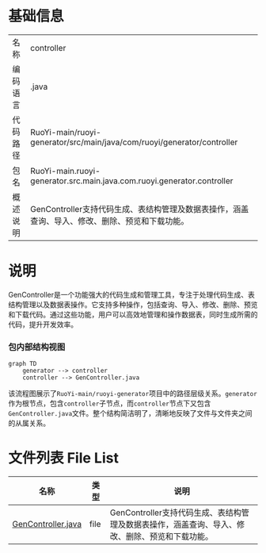 # 基础信息

|      |      |
|------|------|
| 名称 | controller |
| 编码语言 | .java |
| 代码路径 | RuoYi-main/ruoyi-generator/src/main/java/com/ruoyi/generator/controller |
| 包名 | RuoYi-main.ruoyi-generator.src.main.java.com.ruoyi.generator.controller |
| 概述说明 | GenController支持代码生成、表结构管理及数据表操作，涵盖查询、导入、修改、删除、预览和下载功能。 |

# 说明

GenController是一个功能强大的代码生成和管理工具，专注于处理代码生成、表结构管理以及数据表操作。它支持多种操作，包括查询、导入、修改、删除、预览和下载代码。通过这些功能，用户可以高效地管理和操作数据表，同时生成所需的代码，提升开发效率。


### 包内部结构视图

```mermaid
graph TD
    generator --> controller
    controller --> GenController.java
```

该流程图展示了`RuoYi-main/ruoyi-generator`项目中的路径层级关系。`generator`作为根节点，包含`controller`子节点，而`controller`节点下又包含`GenController.java`文件。整个结构简洁明了，清晰地反映了文件与文件夹之间的从属关系。

# 文件列表 File List

| 名称   | 类型  | 说明 |
|-------|------|-------------|
| [GenController.java](GenController.md) | file | GenController支持代码生成、表结构管理及数据表操作，涵盖查询、导入、修改、删除、预览和下载功能。 |


